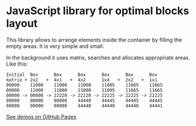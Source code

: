 # JavaScript library for optimal blocks layout

This library allows to arrange elements inside the container by filling the empty areas.
It is very simple and small.

In the background it uses matrix, searches and allocates appropriate areas.
Like this:

```
Initial  Box      Box      Box      Box      Box      Box   
matrix + 2x2   +  4x1   +  4x2      1x4   +  2x2   +  1x1   
00000    11000    11000    11000    11005    11665    11665 
00000    11000    11000    11000    11005    11665    11665 
00000 -> 00000 -> 22220 -> 22220 -> 22225 -> 22225 -> 22225 
00000    00000    00000    44440    44445    44445    44445 
00000    00000    00000    44440    44440    44440    44441 
```

[See demos on GitHub Pages](http://xantorohara.github.io/pkmx)

